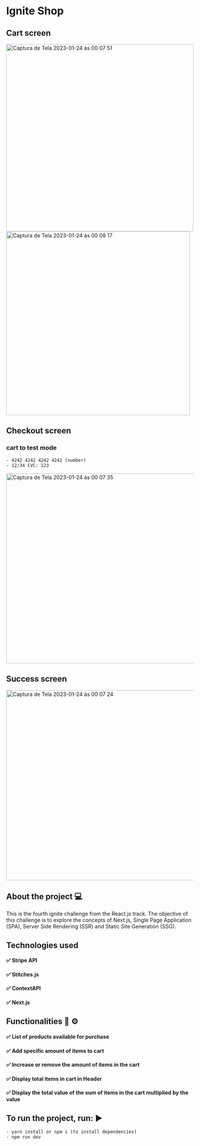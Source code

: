 # Ignite Shop

## Cart screen
<img width="503" alt="Captura de Tela 2023-01-24 às 00 07 51" src="https://user-images.githubusercontent.com/48291057/214204640-223682cd-c87e-426c-9a9b-9fb61cb44b2a.png">
<img width="493" alt="Captura de Tela 2023-01-24 às 00 08 17" src="https://user-images.githubusercontent.com/48291057/214204649-1b04172a-1002-48f0-8f17-0e286e3f82e2.png">

## Checkout screen
### cart to test mode
```
- 4242 4242 4242 4242 (number)
- 12/34 CVC: 123
```
<img width="510" alt="Captura de Tela 2023-01-24 às 00 07 35" src="https://user-images.githubusercontent.com/48291057/214204673-6a76d383-e023-4fae-875a-b1c1207a4c2d.png">

## Success screen
<img width="510" alt="Captura de Tela 2023-01-24 às 00 07 24" src="https://user-images.githubusercontent.com/48291057/214204678-f6443302-9ec2-4099-bc34-9cdab3fa1203.png">

## About the project 💻
This is the fourth ignite challenge from the React.js track. The objective of this challenge is to explore the concepts of Next.js, Single Page Application (SPA), Server Side Rendering (SSR) and Static Site Generation (SSG).

## Technologies used 
#### ✅ Stripe API
#### ✅ Stitches.js
#### ✅ ContextAPI
#### ✅ Next.js

## Functionalities 🔧 ⚙️

#### ✅ List of products available for purchase
#### ✅ Add specific amount of items to cart
#### ✅ Increase or remove the amount of items in the cart
#### ✅ Display total items in cart in Header
#### ✅ Display the total value of the sum of items in the cart multiplied by the value

## To run the project, run: ▶️
```
- yarn install or npm i (to install dependencies)
- npm run dev
```
